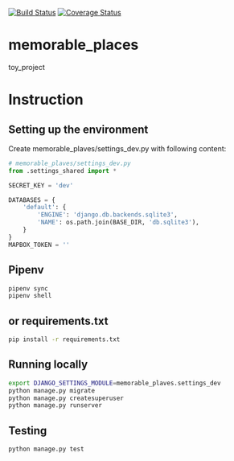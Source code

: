 [![Build Status](https://travis-ci.org/CHEguK/memorable_places.svg?branch=master)](https://travis-ci.org/CHEguK/memorable_places)
[![Coverage Status](https://coveralls.io/repos/github/CHEguK/memorable_places/badge.svg?branch=master)](https://coveralls.io/github/CHEguK/memorable_places?branch=master)

# memorable_places
toy_project

# Instruction

## Setting up the environment

Create memorable_plaves/settings_dev.py with following content:
```python
# memorable_plaves/settings_dev.py
from .settings_shared import *

SECRET_KEY = 'dev'

DATABASES = {
    'default': {
        'ENGINE': 'django.db.backends.sqlite3',
        'NAME': os.path.join(BASE_DIR, 'db.sqlite3'),
    }
}
MAPBOX_TOKEN = ''
```
## Pipenv
```bash
pipenv sync
pipenv shell
```
## or requirements.txt
```bash
pip install -r requirements.txt
```
## Running locally
```bash
export DJANGO_SETTINGS_MODULE=memorable_plaves.settings_dev
python manage.py migrate
python manage.py createsuperuser
python manage.py runserver
```

## Testing
```python
python manage.py test
```
